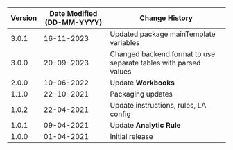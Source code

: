 | **Version** | **Date Modified (DD-MM-YYYY)** | **Change History**                                                 |
|-------------|--------------------------------|--------------------------------------------------------------------|
| 3.0.1       | 16-11-2023                     | Updated package mainTemplate variables                             |
| 3.0.0       | 20-09-2023                     | Changed backend format to use separate tables with parsed values   |
| 2.0.0       | 10-06-2022                     | Update **Workbooks**                                               | 
| 1.1.0       | 22-10-2021                     | Packaging updates                                                  |
| 1.0.2       | 22-04-2021                     | Update instructions, rules, LA config                              |
| 1.0.1       | 09-04-2021                     | Update **Analytic Rule**                                           |
| 1.0.0       | 01-04-2021                     | Initial release                                                    |

